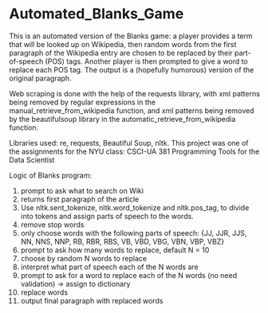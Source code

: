 # Automated_Blanks_Game
This is an automated version of the Blanks game: a player provides a term that will be looked up on Wikipedia, then random words from the first paragraph of the Wikipedia entry are chosen to be replaced by their part-of-speech (POS) tags. Another player is then prompted to give a word to replace each POS tag. The output is a (hopefully humorous) version of the original paragraph.

Web scraping is done with the help of the requests library, with xml patterns being removed by regular expressions in the manual_retrieve_from_wikipedia function, and xml patterns being removed by the beautifulsoup library in the automatic_retrieve_from_wikipedia function. 

Libraries used: re, requests, Beautiful Soup, nltk. 
This project was one of the assignments for the NYU class: CSCI-UA 381 Programming Tools for the Data Scientist 


Logic of Blanks program:
1. prompt to ask what to search on Wiki
2. returns first paragraph of the article
3. Use nltk.sent_tokenize, nltk.word_tokenize and nltk.pos_tag, to divide into tokens and assign parts of speech to the words.
4. remove stop words
5. only choose words with the following parts of speech: {JJ, JJR, JJS, NN, NNS, NNP, RB, RBR, RBS, VB, VBD, VBG, VBN, VBP, VBZ}
6. prompt to ask how many words to replace, default N = 10
7. choose by random N words to replace
8. interpret what part of speech each of the N words are 
9. prompt to ask for a word to replace each of the N words (no need validation) -> assign to dictionary
10. replace words
11. output final paragraph with replaced words

